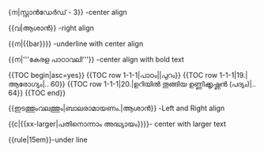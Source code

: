 {ന|സ്റ്റാൻഡേർഡ് - 3}} -center align

{{വ|ആശാൻ}} -right align

{{ന|{{bar}}}}   -underline with center align

{{ന|'''കേരള പാഠാവലി'''}} -center align with bold text

{{TOC begin|asc=yes}}
{{TOC row 1-1-1|പാഠം||പുറം}}
{{TOC row 1-1-1|19.|ആരോഗ്യം|..  60}}
{{TOC row 1-1-1|20.|ഉറിയിൽ തൂങ്ങിയ ഉണ്ണിക്കൃഷ്ണൻ (പദ്യം)|..  64}}
{{TOC end}}

{{ഇടത്തുംവലത്തും|ബാലരാമായണം.|ആശാൻ}} -Left and Right align

{{c|{{xx-larger|പതിനൊന്നാം അദ്ധ്യായം}}}}- center with larger text

{{rule|15em}}-under line
